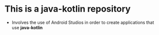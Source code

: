 # This is a java-kotlin repository

- Involves the use of Android Studios in order to create applications that use **java-kotlin**
